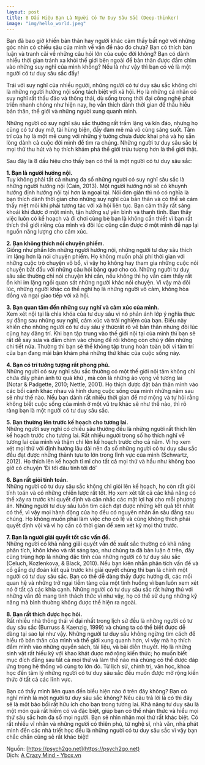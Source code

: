 ```yaml
---
layout: post
title: 8 Dấu Hiệu Bạn Là Người Có Tư Duy Sâu Sắc (Deep-thinker)
image: "img/hello_world.jpeg"
---
```


Bạn đã bao giờ khiến bản thân hay người khác cảm thấy bất ngờ với những góc nhìn có chiều sâu của mình về vấn đề nào đó chưa? Bạn có thích bàn luận và tranh cãi về những câu hỏi lớn của cuộc đời không? Bạn có dành nhiều thời gian tránh xa khỏi thế giới bên ngoài để bản thân được đắm chìm vào những suy nghĩ của mình không? Nếu là như vậy thì bạn có vẻ là một người có tư duy sâu sắc đấy!

Trái với suy nghĩ của nhiều người, những người có tư duy sâu sắc không chỉ là những người hướng nội sống tách biệt với xã hội. Họ là những cá nhân có suy nghĩ rất thấu đáo và thông thái, dù sống trong thời đại công nghệ phát triển nhanh chóng như hiện nay, họ vẫn thích dành thời gian để thấu hiểu bản thân, thế giới và những người xung quanh mình.

Những người có suy nghĩ sâu sắc thường rất trầm lặng và kín đáo, nhưng họ cũng có tư duy mở, tài hùng biện, đầy đam mê mà vô cùng sáng suốt. Tâm trí của họ là một mê cung với những ý tưởng chưa được khai phá và họ sẵn lòng dành cả cuộc đời mình để tìm ra chúng. Những người tư duy sâu sắc bị mọi thứ thu hút và họ thích khám phá thế giới trừu tượng hơn là thế giới thật.

Sau đây là 8 dấu hiệu cho thấy bạn có thể là một người có tư duy sâu sắc:

**1. Bạn là người hướng nội.**  
Tuy không phải tất cả nhưng đa số những người có suy nghĩ sâu sắc là những người hướng nội (Cain, 2013). Một người hướng nội sẽ có khuynh hướng định hướng nội tại hơn là ngoại tại. Nói đơn giản thì nó có nghĩa là bạn thích dành thời gian cho những suy nghĩ của bản thân và có thể sẽ cảm thấy mệt mỏi khi phải tương tác với xã hội liên tục. Bạn cảm thấy rất sảng khoái khi được ở một mình, tận hưởng sự yên bình và thanh tĩnh. Bạn thấy việc luôn có kế hoạch và đi chơi cùng bè bạn là không cần thiết vì bạn rất thích thế giới riêng của mình và đôi lúc cũng cần được ở một mình để nạp lại nguồn năng lượng cho cảm xúc.

**2. Bạn không thích nói chuyện phiếm.**  
Giống như phần lớn những người hướng nội, những người tư duy sâu thích im lặng hơn là nói chuyện phiếm. Họ không muốn phải phí thời gian với những cuộc trò chuyện vô bổ, vì vậy họ không hay tham gia những cuộc nói chuyện bắt đầu với những câu hỏi bâng quơ cho có.  Những người tư duy sâu sắc thường chỉ nói chuyện khi cần, nếu không thì họ vẫn cảm thấy rất ổn khi im lặng ngồi quan sát những người khác nói chuyện. Vì vậy mà đôi lúc, những người khác có thể nghĩ họ là những người vô cảm, không hòa đồng và ngại giao tiếp với xã hội.

**3. Bạn quan tâm đến những suy nghĩ và cảm xúc của mình.**  
Xem xét nội tại là chìa khóa của tư duy sâu vì nó phản ánh lớp  ý nghĩa thực sự đằng sau những suy nghĩ, cảm xúc và trải nghiệm của bạn. Điều này khiến cho những người có tư duy sâu ý thứcrất rõ về bản thân nhưng đôi lúc cũng hay đãng trí. Khi bạn tập trung vào thế giới nội tại của mình thì bạn sẽ rất dễ say sưa và đắm chìm vào chúng để rồi không còn chú ý đến những chi tiết nữa. Thường thì bạn sẽ thể không tập trung hoàn toàn bởi vì tâm trí của bạn đang mải bận khám phá những thứ khác của cuộc sống này.

**4. Bạn có trí tưởng tượng rất phong phú.**  
Những người có suy nghĩ sâu sắc thường có một thế giới nội tâm không chỉ chứa đầy phản ảnh từ quá khứ , mà còn là những ảo vọng về tương lai (Notar & Padgette, 2010; Nettle, 2001). Họ thích được đặt bản thân mình vào các bối cảnh khác nhau và hình dung cuộc sống của mình những năm sau sẽ như thế nào. Nếu bạn dành rất nhiều thời gian để mơ mộng và tự hỏi rằng không biết cuộc sống của mình ở một vũ trụ khác sẽ như thế nào, thì rõ ràng bạn là một người có tư duy sâu sắc.

**5. Bạn thường lên trước kế hoạch cho tương lai.**  
Những người suy nghĩ có chiều sâu thường đều là những người rất thích lên kế hoạch trước cho tương lai. Rất nhiều người trong số họ thích nghĩ về tương lai của mình và thậm chí lên kế hoạch trước cho cả năm. Vì họ xem xét mọi thứ với định hướng lâu dài nên đa số những người có tư duy sâu sắc đều đạt được những thành tựu to lớn trong lĩnh vực của mình (Schwartz, 2012). Họ thích lên kế hoạch tỉ mỉ cho tất cả mọi thứ và hầu như không bao giờ có chuyện  ‘Đi tới đâu tính tới đó’

**6. Bạn rất giỏi tính toán.**  
Những người có tư duy sâu sắc không chỉ giỏi lên kế hoạch, họ còn rất giỏi tính toán và có những chiến lược rất tốt. Họ xem xét tất cả các khả năng có thể xảy ra trước khi quyết định và cân nhắc các mặt lợi hại cho mỗi phương án. Những người tư duy sâu luôn tìm cách đạt được những kết quả tốt nhất có thể, vì vậy mọi hành động của họ đều có nguyên nhân ẩn sâu đằng sau chúng. Họ không muốn phải làm việc cho có lệ và cũng không thích phải quyết định vội vã vì họ cần có thời gian để xem xét kỹ mọi thứ trước.

**7. Bạn là người giải quyết tốt các vấn đề.**  
Những người có khả năng giải quyết vấn đề xuất sắc thường có khả năng phân tích, khôn khéo và rất sáng tạo, như chúng ta đã bàn luận ở trên, đây cũng trùng hợp là những đặc tính của những người có tư duy sâu sắc (Celuch, Kozlenkova, & Black, 2010). Nếu bạn kiên nhẫn phân tích vấn đề và cố gắng dự đoán kết quả trước khi giải quyết chúng thì bạn là chính một người có tư duy sâu sắc. Bạn có thể dễ dàng thấy được hướng đi, các mối quan hệ và những trở ngại tiềm tàng của một tình huống vì bạn luôn xem xét nó ở tất cả các khía cạnh. Những người có tư duy sâu sắc rất hứng thú với những vấn đề mang tính thách thức vì như vậy, họ có thể sử dụng những kỹ năng mà bình thường không được thể hiện ra ngoài.

**8. Bạn rất thích được học hỏi.**  
Rất nhiều nhà thông thái vĩ đại nhất trong lịch sử đều là những người có tư duy sâu sắc (Burruss & Kaenzig, 1999) và chúng ta có thể biết được dễ dàng tại sao lại như vậy. Những người tư duy sâu không ngừng tìm cách để hiểu rõ bản thân của mình và thế giới xung quanh hơn, vì vậy mà họ thích đắm mình vào những quyển sách, tài liệu, và bài diễn thuyết. Họ là những sinh vật rất hiếu kỳ với khao khát được mở rộng kiến thức; họ muốn biết mục đích đằng sau tất cả mọi thứ và làm thế nào mà chúng có thể được đáp ứng trong hệ thống vô cùng to lớn đó. Từ lịch sử, chính trị, văn học, khoa học đến tâm lý những người có tư duy sâu sắc đều muốn được mở rộng kiến thức ở tất cả các lĩnh vực.

Bạn có thấy mình liên quan đến biểu hiện nào ở trên đây không? Bạn có nghĩ mình là một người tư duy sâu sắc không? Nếu câu trả lời là có thì đây sẽ là một bảo bối rất hữu ích cho bạn trong tương lai. Khả năng tư duy sâu là một món quà rất hiếm có và đặc biệt, giúp bạn có thể nhận thức và hiểu mọi thứ sâu sắc hơn đa số mọi người. Bạn sẽ nhìn nhận mọi thứ rất khác biệt. Có rất nhiều vĩ nhân và những người có thiên phú, từ nghệ sĩ, nhà văn, nhà phát minh đến các nhà triết học đều là những người có tư duy sâu sắc vì vậy bạn chắc chắn cũng sẽ rất khác biệt!

Nguồn: [https://psych2go.net](https://psych2go.net)  
Dịch: [A Crazy Mind - Ybox.vn](https://www.facebook.com/acrazymindVN/)